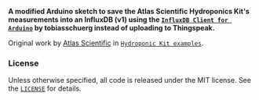 **A modified Arduino sketch to save the Atlas Scientific Hydroponics Kit's measurements into an InfluxDB (v1) using the [`InfluxDB Client for Arduino`](https://github.com/tobiasschuerg/InfluxDB-Client-for-Arduino) by tobiasschuerg instead of uploading to Thingspeak.**

Original work by [Atlas Scientific](https://atlas-scientific.com/) in [`Hydroponic Kit examples`](https://github.com/Atlas-Scientific/Ezo_I2c_lib/tree/master/Examples/IOT_kits/hydroponics_kit).

### License

Unless otherwise specified, all code is released under the MIT license.
See the [`LICENSE`](https://github.com/madnuttah/HydroponicsKit-influxdb/blob/main/LICENSE) for details.
